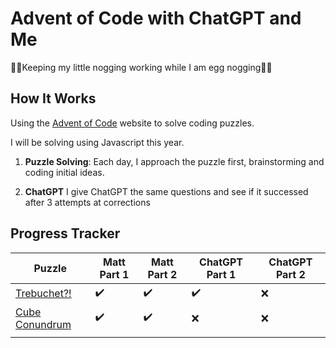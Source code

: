 # Advent of Code with ChatGPT and Me

🎄🦌Keeping my little nogging working while I am egg nogging🦌🎄

## How It Works

Using the [Advent of Code](https://adventofcode.com/2023/about) website to solve coding puzzles.

I will be solving using Javascript this year.

1. **Puzzle Solving**: Each day, I approach the puzzle first, brainstorming and coding initial ideas.

2. **ChatGPT** I give ChatGPT the same questions and see if it successed after 3 attempts at corrections 

## Progress Tracker

| Puzzle      | Matt  Part 1 | Matt Part 2 | ChatGPT Part 1 | ChatGPT Part 2 |
|-------------|--------------|-------------|----------------|----------------|
| [Trebuchet?!](https://adventofcode.com/2023/day/1) | ✔️            | ✔️           | ✔️              | ❌              |
| [Cube Conundrum](https://adventofcode.com/2023/day/2)            |✔️              | ✔️            | ❌               | ❌               |
|             |              |             |                |                |
